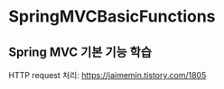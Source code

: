 # SpringMVCBasicFunctions

Spring MVC 기본 기능 학습
---
HTTP request 처리: https://jaimemin.tistory.com/1805
